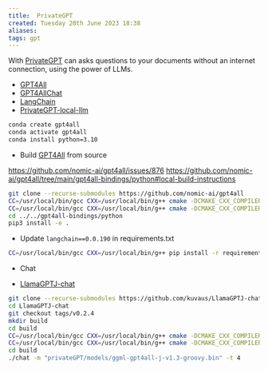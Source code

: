 ```yaml
---
title:  PrivateGPT
created: Tuesday 20th June 2023 18:38
aliases: 
tags: gpt
---
```


With [PrivateGPT](https://github.com/imartinez/privateGPT) can asks questions to your documents without an internet connection, using the power of LLMs.

- [GPT4All](https://github.com/nomic-ai/gpt4all)
- [GPT4AllChat](https://github.com/nomic-ai/gpt4all/tree/main/gpt4all-chat)
- [LangChain](https://python.langchain.com/en/latest/modules/models/llms/integrations/gpt4all.html)
- [PrivateGPT-local-llm](https://bdtechtalks.com/2023/06/01/create-privategpt-local-llm/)

```bash
conda create gpt4all
conda activate gpt4all
conda install python=3.10
```

- Build [GPT4All](https://github.com/nomic-ai/gpt4all) from source

https://github.com/nomic-ai/gpt4all/issues/876
https://github.com/nomic-ai/gpt4all/tree/main/gpt4all-bindings/python#local-build-instructions

```bash
git clone --recurse-submodules https://github.com/nomic-ai/gpt4all
CC=/usr/local/bin/gcc CXX=/usr/local/bin/g++ cmake -DCMAKE_CXX_COMPILER='g++' -DCMAKE_C_COMPILER='gcc' ..
CC=/usr/local/bin/gcc CXX=/usr/local/bin/g++ cmake -DCMAKE_CXX_COMPILER='g++' -DCMAKE_C_COMPILER='gcc' --build . --parallel
cd ../../gpt4all-bindings/python
pip3 install -e .
```

- Update `langchain==0.0.190` in requirements.txt

```bash
CC=/usr/local/bin/gcc CXX=/usr/local/bin/g++ pip install -r requirements.txt
```

- Chat

- [LlamaGPTJ-chat](https://github.com/kuvaus/LlamaGPTJ-chat)

```bash
git clone --recurse-submodules https://github.com/kuvaus/LlamaGPTJ-chat
cd LlamaGPTJ-chat
git checkout tags/v0.2.4
mkdir build
cd build
CC=/usr/local/bin/gcc CXX=/usr/local/bin/g++ cmake -DCMAKE_CXX_COMPILER='g++' -DCMAKE_C_COMPILER='gcc' ..
CC=/usr/local/bin/gcc CXX=/usr/local/bin/g++ cmake -DCMAKE_CXX_COMPILER='g++' -DCMAKE_C_COMPILER='gcc' --build . --parallel
cd build
./chat -m "privateGPT/models/ggml-gpt4all-j-v1.3-groovy.bin" -t 4
```



